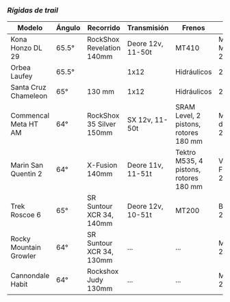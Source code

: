 ### **_Rígidas de trail_**

| Modelo               | Ángulo | Recorrido                 | Transmisión       | Frenos                                 | Llantas                         | Precio  |
| -------------------- | ------ | ------------------------- | ----------------- | -------------------------------------- | ------------------------------- | ------- |
| Kona Honzo DL 29     | 65.5°  | RockShox Revelation 140mm | Deore 12v, 11-50t | MT410                                  | Maxxis Minion 29x2.5"           | $34,420 |
| Orbea Laufey         | 65.5°  |                           | 1x12              | Hidráulicos                            | 29x2.6"                         | $       |
| Santa Cruz Chameleon | 65°    | 130 mm                    | 1x12              | Hidráulicos                            | 29" o Mullet                    | $       |
| Commencal Meta HT AM | 64°    | RockShox 35 Silver 150mm  | SX 12v, 11-50t    | SRAM Level, 2 pistons, rotores 180 mm  | Maxxis disector, 29/27.5x2.6"   | $33,000 |
| Marin San Quentin 2  | 64°    | X-Fusion  140mm           | Deore 11v, 11-51t | Tektro M535, 4 pistons, rotores 180 mm | Vee Tire Co, Flow Snap, 29x2.6" | $29,239 |
| Trek Roscoe 6        | 65°    | SR Suntour XCR 34, 140mm  | Deore 12v, 10-51t | MT200                                  | Bontrager 29x2.6"               | $33,600 |
| Rocky Mountain Growler        | 64°    | SR Suntour XCR 34, 130mm  | ... | ...                                  | Maxxis 29x2.6"               | ... |
| Cannondale Habit        | 64°    | Rockshox Judy 130mm  | ... | ...                                  | Maxxis 29x2.5"               | ... |

